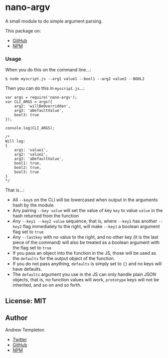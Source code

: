 

# nano-argv


A small module to do simple argument parsing.

This package on:
- [GitHub](https://github.com/andrew-templeton/nano-argv)
- [NPM](https://github.com/package/nano-argv)


### Usage

When you do this on the command line...:

```
$ node myscript.js --arg1 value1 --bool1 --arg2 value2 --BOOL2
```

Then you can do this in `myscript.js`...:

```
var args = require('nano-argv');
var CLI_ARGS = args({
	arg2: 'willBeOverridden',
	arg3: 'aDefaultValue',
	bool3: true
});

console.log(CLI_ARGS);

/*
Will log:
{
	arg1: 'value1',
	arg2: 'value2',
	arg3: 'aDefaultValue',
	bool1: true,
	bool2: true,
	bool3: true
}
*/
```

That is...:

 - All `--key`s on the CLI will be lowercased when output in the arguments hash by the module.
 - Any pairing `--key value` will set the value of key `key` to value `value` in the hash returned from the function
 - Any `--key1 --key2 value` sequence, that is, where `--key1` has another `--key2` flag immediately to the right, will make `--key1` a boolean argument flag set to `true`
 - Any `--lastkey` with no value to the right, and no other key (it is the last piece of the command) will also be treated as a boolean argument with the flag set to `true`
 - If you pass an object into the function in the JS, those will be used as the `defaults` for the output object of the function.
 - If you do not pass anything, `defaults` is simply set to `{}` and no keys will have defaults.
 - The `defaults` argument you use in the JS can only handle plain JSON objects, that is, no function values will work, `prototype` keys will not be inherited, and so on and so forth.


## License: MIT

## Author
Andrew Templeton

- [Twitter](https://twitter.com/ayetempleton)
- [GitHub](https://github.com/andrew-templeton)
- [NPM](https://npmjs.com/~andrew-templeton)




